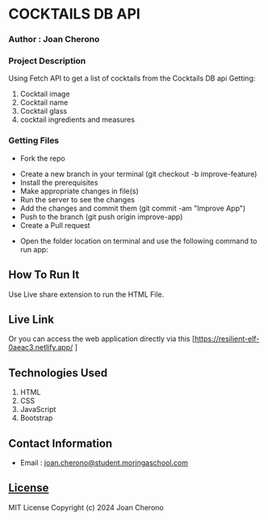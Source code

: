 # COCKTAILS DB API
### Author : Joan Cherono

### Project Description


Using Fetch API to get a list of cocktails from the Cocktails DB api
Getting:
1. Cocktail image
2. Cocktail name
3. Cocktail glass
4. cocktail ingredients and measures


### Getting Files
* Fork the repo
- Create a new branch in your terminal (git checkout -b improve-feature)
- Install the prerequisites
- Make appropriate changes in file(s)
- Run the server to see the changes
- Add the changes and commit them (git commit -am "Improve App")
- Push to the branch (git push origin improve-app)
- Create a Pull request
* Open the folder location on terminal and use the following command to run app:

## How To Run It
Use Live share extension to run the HTML File.

## Live Link
Or you can access the web application directly via this [https://resilient-elf-0aeac3.netlify.app/
]


## Technologies Used
1. HTML
2. CSS
3. JavaScript
4. Bootstrap


## Contact Information
* Email : joan.cherono@student.moringaschool.com

## [License](LICENCE)
MIT License
Copyright (c) 2024 Joan Cherono
